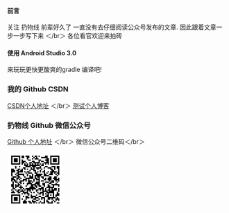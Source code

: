 #### 前言
关注 扔物线 前辈好久了  一直没有去仔细阅读公众号发布的文章. 因此跟着文章一步一步写下来 ＜/br＞
各位看官欢迎来拍砖
#### 使用 Android Studio 3.0 
来玩玩更快更酸爽的gradle 编译吧!

### 我的 Github CSDN
[CSDN个人地址](http://blog.csdn.net/wooder111) 
＜/br＞
[测试个人博客](http://www.513951.com)


### 扔物线 Github 微信公众号
[Github 个人地址](https://github.com/hencoder)
＜/br＞
微信公众号二维码＜/br＞

![](imgs/qrcode.bmp)